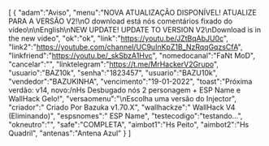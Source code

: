 [ { "adam":"Aviso", "menu":"NOVA ATUALIZAÇÃO DISPONÍVEL! ATUALIZE PARA A VERSÃO V2!\nO download está nós comentários fixado do vídeo\n\nEnglish\nNEW UPDATE! UPDATE TO VERSION V2\nDownload is in the new video", "ok":"ok", "link":"https://youtu.be/JZtBqAbJU0c", "link2":"https://youtube.com/channel/UC9uInKpZ1B_NzRqqGqzsCfA", "linkfriend":"https://youtu.be/_skSbzA1Hvc", "nomedocanal":"FaNt MoD", "cancelar":"", "linktelegram":"https://t.me/MrHackerV2Grupo", "usuario":"BAZ10k", "senha":"1823457", "usuario":"BAZU10k", "vendedor":"BAZUKINHA", "vencimento":"19-01-2022", "toast":"Próxima verdão: v14, novo:/nHs Desbugado nós 2 personagem + ESP Name e WallHack Gelo!", "versaomenu":"\nEscolha uma versão do Injector", "criador":" Criado Por Bazuka v1.70.X", "wallhackze":" WallHack V4 (Eliminando)", "espsnomes":" ESP Name", "testecodigo":"testando...", "okneutro":"", "safe":"COMPLETA", "aimbot1":"Hs Peito", "aimbot2":"Hs Quadril", "antenas":"Antena Azul" } ]

